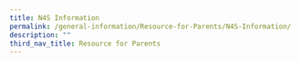 ```yaml
---
title: N4S Information
permalink: /general-information/Resource-for-Parents/N4S-Information/
description: ""
third_nav_title: Resource for Parents
---
```

